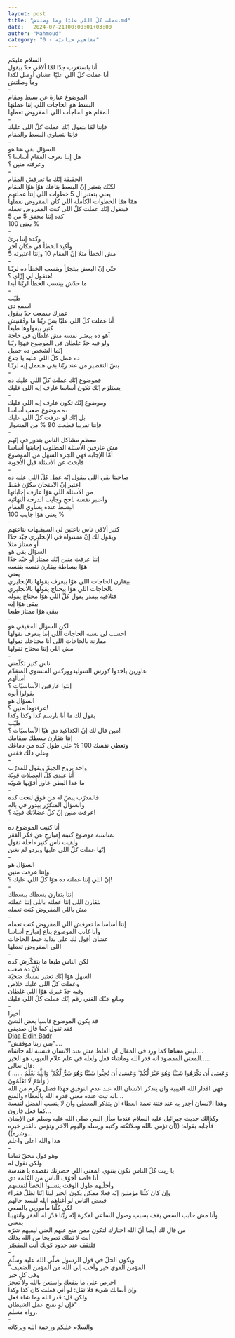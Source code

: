 ```yaml
---
layout: post
title: "عملت كلّ اللي عليّا وما وصلتش.md"
date:   2024-07-21T00:00:01+03:00
author: "Mahmoud"
category: "0 - مفاهيم حياتيّة"
---
```

السلام عليكم\
أنا باستغرب جدّا لمّا ألاقي حدّ بيقول\
أنا عملت كلّ اللي عليّا عشان أوصل لكذا\
وما وصلتش\
-\
الموضوع عبارة عن بسط ومقام\
البسط هو الحاجات اللي إنتا عملتها\
المقام هو الحاجات اللي المفروض تعملها\
-\
فإنتا لمّا بتقول إنّك عملت كلّ اللي عليك\
فإنتا بتساوي البسط والمقام\
-\
السؤال بقي هنا هو\
هل إنتا تعرف المقام أساسا ؟\
وعرفته منين ؟\
-\
الحقيقة إنّك ما تعرفش المقام\
لكنّك بتعتبر إنّ البسط بتاعك هوّا هوّا المقام\
يعني بتعتبر ال 5 خطوات اللي إنتا عملتهم\
همّا همّا الخطوات الكاملة اللي كان المفروض تعملها\
فبتقول إنّك عملت كلّ اللي كنت المفروض تعمله\
كده إنتا محقق 5 من 5\
يعني 100 %\
-\
وكده إنتا برئ\
وأكيد الخطأ في مكان آخر\
مش الخطأ مثلا إنّ المقام 10 وإنتا اعتبرته 5\
-\
حتّي إنّ البعض بيتجرّأ وينسب الخطأ ده لربّنا\
هتقول لي إزّاي ؟!\
ما حدّش بينسب الخطأ لربّنا أبدا\
-\
طيّب\
اسمع دي\
عمرك سمعت حدّ بيقول\
أنا عملت كلّ اللي عليّا بسّ ربّنا ما وفّقنيش\
كتير بيقولوها طبعا\
آهو ده بيعتبر نفسه مش غلطان في حاجة\
ولو فيه حدّ غلطان في الموضوع فهوّا ربّنا\
إنّما الشخص ده جميل\
ده عمل كلّ اللي عليه يا جدع\
بسّ التقصير من عند ربّنا بقي هنعمل إيه لربّنا\
-\
فموضوع إنّك عملت كلّ اللي عليك ده\
يستلزم إنّك تكون أساسا عارف إيه اللي عليك\
-\
وموضوع إنّك تكون عارف إيه اللي عليك\
ده موضوع صعب أساسا\
بل إنّك لو عرفت كلّ اللي عليك\
فإنتا تقريبا قطعت 90 % من المشوار\
-\
معظم مشاكل الناس بتدور في إنّهم\
مش عارفين الأسئلة المطلوب إجابتها أساسا\
أمّا الإجابة فهي الجزء السهل من الموضوع\
فابحث عن الأسئلة قبل الأجوبة\
-\
صاحبنا بقي اللي بيقول إنّه عمل كلّ اللي عليه ده\
اعتبر إنّ الامتحان مكوّن فقط\
من الأسئلة اللي هوّا عارف إجاباتها\
واعتبر نفسه ناجح وجايب الدرجة النهائية\
البسط عنده يساوي المقام\
يعني هوّا جايب 100 %\
-\
كتير ألاقي ناس باعتين لي السيفيهات بتاعتهم\
ويقول لك إنّ مستواه في الإنجليزي جيّد جدّا\
أو ممتاز مثلا\
السؤال بقي هو\
إنتا عرفت منين إنّك ممتاز أو جيّد جدّا\
هوّا ببساطة بيقارن نفسه بنفسه\
يعني\
بيقارن الحاجات اللي هوّا بيعرف يقولها بالإنجليزي\
بالحاجات اللي هوّا بيحتاج يقولها بالانجليزي\
فتلاقيه بيقدر يقول كلّ اللي هوّا محتاج يقوله\
يبقي هوّا إيه\
يبقي هوّا ممتاز طبعا\
-\
لكن السؤال الحقيقي هو\
احسب لي نسبة الحاجات اللي إنتا بتعرف تقولها\
مقارنة بالحاجات اللي أنا محتاجك تقولها\
مش اللي إنتا محتاج تقولها\
-\
ناس كتير تكلّمني\
عاوزين ياخدوا كورس السوليدووركس المستوي المتقدّم\
أسألهم\
إنتوا عارفين الأساسيّات ؟\
يقولوا أيوه\
السؤال هو\
عرفتوها منين ؟!\
يقول لك ما أنا بارسم كذا وكذا وكذا\
طيّب\
مين قال لك إنّ الكذاكيذ دي هيّا الأساسيّات ؟!\
إنتا بتقارن بسطك بمقامك\
وتعطي نفسك 100 % علي طول كده من دماغك\
وعلي ذلك فقس\
-\
واحد يروح الجيمّ ويقول للمدرّب\
أنا عندي كلّ العضلات قويّة\
ما عدا البطن عاوز أقوّيها شويّه\
-\
فالمدرّب يبصّ له من فوق لتحت كده\
والسؤال المتكرّر بيدور في باله\
عرفت منين إنّ كلّ عضلاتك قويّة ؟!\
-\
أنا كتبت الموضوع ده\
بمناسبة موضوع كتبته إمبارح عن فكر الفقر\
ولقيت ناس كتير داخلة تقول\
إنّها عملت كلّ اللي عليها وبردو لم تغتن\
-\
السؤال هو\
وإنتا عرفت منين\
إنّ اللي إنتا عملته ده هوّا كلّ اللي عليك ؟!\
-\
إنتا بتقارن بسطك ببسطك\
بتقارن اللي إنتا عملته باللي إنتا عملته\
مش باللي المفروض كنت تعمله\
-\
إنتا أساسا ما تعرفش اللي المفروض كنت تعمله\
وأنا كاتب الموضوع بتاع إمبارح أساسا\
عشان أقول لك علي بداية خيط الحاجات\
اللي المفروض تعملها\
-\
لكن الناس طبعا ما بتفكّرش كده\
لأنّ ده صعب\
السهل هوّا إنّك تعتبر نفسك ضحيّة\
وعملت كلّ اللي عليك خلاص\
وفيه حدّ غيرك هوّا اللي غلطان\
ومانع عنّك الغني رغم إنّك عملت كلّ اللي عليك\
-\
أخيرا\
قد يكون الموضوع قاسيا بعض الشئ\
فقد تقول كما قال صديقي\
[Diaa Eldin
Badr](https://www.facebook.com/diaaeldin.badr?__tn__=%2CdK%2AF-R&eid=ARBYRGKwg0vtiU_SZY3cPbzM7MClqzHWoJHmnq831hDzXnvXwuwtv-L5y5wicqW7Yn7MFZMMsh8C-voK)\
\"بس ربنا موفقش\"\....\
ليس معناها كما ورد فى المقال ان الغلط مش عند الانسان
فنسبه لله حاشاه\....\
المعنى المقصود انه قدر الله وماشاء فعل ولعله فى علم علام
الغيوب هو الخير\.....\
قال تعالى:\
( \...\... وَعَسَىٰ أَن تَكْرَهُوا شَيْئًا وَهُوَ خَيْرٌ لَّكُمْ ۖ وَعَسَىٰ أَن
تُحِبُّوا شَيْئًا وَهُوَ شَرٌّ لَّكُمْ ۗ وَاللَّهُ يَعْلَمُ وَأَنتُمْ لَا تَعْلَمُونَ )\
فهى اقدار الله الغيبية وان يتذكر الانسان الله عند عدم
التوفيق فهذا فضل وكرم من الله انه ثبت عنده معنى قدره الله بالعطاء
والمنع\....\
وهذا الانسان أجدر به عند فتنة نعمة العطاء ان يتذكر
المعطى وان لا ينسب الفضل لنفسة كما فعل قارون\...\
وكذالك حديث جبرائيل عليه السلام عندما سأل النبي صلى الله
عليه وسلم عن الإيمان فأجابه بقوله: ((أن تؤمن بالله وملائكته وكتبه ورسله
واليوم الآخر وتؤمن بالقدر خيره وشره))\...\
هذا والله اعلى واعلم\
-\
وهو قول محقّ تماما\
ولكن نقول له\
يا ريت كلّ الناس تكون بتنوي المعني اللي حضرتك تقصده يا
هندسة\
أنا قاصد أخوّف الناس من الكلمة دي\
وأخلّيهم طول الوقت ينسبوا الخطأ لنفسهم\
وإن كان كلّنا مؤمنين إنّه فعلا ممكن يكون الخير لينا إنّنا
نظلّ فقراء\
فبعض الناس لو أغناهم الله لفسد حالهم\
لكن كلّنا مأمورين بالسعي\
وأنا مش حابب السعي يقف بسبب وصول الساعي لفكرة إنّه ربّنا
قدّر له الفقر وانتهينا\
بمعني\
من قال لك أيضا أنّ الله اختارك لتكون ممن منع عنهم الغني
ليقيهم شرّه\
أنت لا تملك تصريحا من الله بذلك\
فلتقف عند حدود كونك أنت المقصّر\
-\
ويكون الحلّ في قول الرسول صلّي الله عليه وسلّم\
\"المؤمن القوي خير وأحب إلى الله من المؤمن
الضعيف\
وفي كلٍ خير\
احرص على ما ينفعك واستعن بالله ولا تعجز\
وإن أصابك شيء فلا تقل: لو أني فعلت كان كذا وكذا\
ولكن قل: قدر الله وما شاء فعل\
فإن لو تفتح عمل الشيطان\"\
رواه مسلم.\
-\
والسلام عليكم ورحمة الله وبركاته
